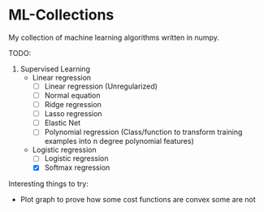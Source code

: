 # ML-Collections

My collection of machine learning algorithms written in numpy.


TODO:
1. Supervised Learning
    - Linear regression
        - [ ] Linear regression (Unregularized)
        - [ ] Normal equation
        - [ ] Ridge regression
        - [ ] Lasso regression
        - [ ] Elastic Net
        - [ ] Polynomial regression (Class/function to transform training examples into n degree polynomial features)
    - Logistic regression
        - [ ] Logistic regression
        - [x] Softmax regression    

Interesting things to try:
- Plot graph to prove how some cost functions are convex some are not 
